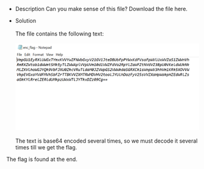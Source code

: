 * Description
 Can you make sense of this file?
Download the file here.

* Solution
<br><br>The file contains the following text:<br><br>
![img7t](img7.png)
<br><br>
The text is base64 encoded several times, so we must decode it several times till we get the flag.

The flag is found at the end.
